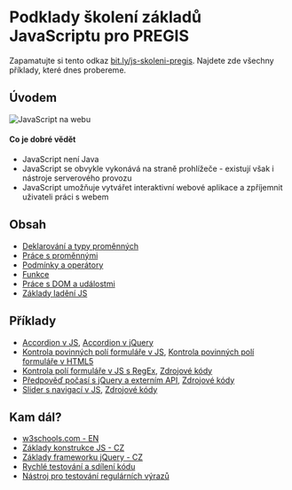 # Podklady školení základů JavaScriptu pro PREGIS
Zapamatujte si tento odkaz [bit.ly/js-skoleni-pregis](http://bit.ly/js-skoleni-pregis). Najdete zde všechny příklady, které dnes probereme.

## Úvodem
![JavaScript na webu](https://d2v4zi8pl64nxt.cloudfront.net/javascript-seo/5948abfc0e2df5.02876591.gif)

#### Co je dobré vědět
* JavaScript není Java
* JavaScript se obvykle vykonává na straně prohlížeče - existují však i nástroje serverového provozu
* JavaScript umožňuje vytvářet interaktivní webové aplikace a zpříjemnit uživateli práci s webem

## Obsah
* [Deklarování a typy proměnných](https://github.com/kaspim/pgs-training-js-basics-srcs/tree/master/training/01)
* [Práce s proměnnými](https://github.com/kaspim/pgs-training-js-basics-srcs/tree/master/training/02)
* [Podmínky a operátory](https://github.com/kaspim/pgs-training-js-basics-srcs/tree/master/training/03)
* [Funkce](https://github.com/kaspim/pgs-training-js-basics-srcs/tree/master/training/04)
* [Práce s DOM a událostmi](https://github.com/kaspim/pgs-training-js-basics-srcs/tree/master/training/05)
* [Základy ladění JS](https://github.com/kaspim/pgs-training-js-basics-srcs/tree/master/training/06)

## Příklady
* [Accordion v JS](https://jsfiddle.net/kaspim/qfb1e324/17/), [Accordion v jQuery](https://jsfiddle.net/kaspim/qfb1e324/16/)
* [Kontrola povinných polí formuláře v JS](https://jsfiddle.net/kaspim/wxc2nhd5/3/), [Kontrola povinných polí formuláře v HTML5](https://jsfiddle.net/kaspim/wxc2nhd5/4/)
* [Kontrola polí formuláře v JS s RegEx](https://jsfiddle.net/kaspim/wxc2nhd5/5/), [Zdrojové kódy](https://github.com/kaspim/pgs-training-js-basics-srcs/tree/master/examples/jquery-form-validator)
* [Předpověď počasí s jQuery a externím API](https://jsfiddle.net/kaspim/9wdh65nm/), [Zdrojové kódy](https://github.com/kaspim/pgs-training-js-basics-srcs/tree/master/examples/jquery-weather-api)
* [Slider s navigací v JS](https://jsfiddle.net/kaspim/37o0msxr/), [Zdrojové kódy](https://github.com/kaspim/pgs-training-js-basics-srcs/tree/master/examples/js-slider)

## Kam dál?
* [w3schools.com - EN](https://www.w3schools.com/js/default.asp)
* [Základy konstrukce JS - CZ](https://www.itnetwork.cz/javascript/zaklady)
* [Základy frameworku jQuery - CZ](https://www.itnetwork.cz/javascript/jquery-zaklady)
* [Rychlé testování a sdílení kódu](https://jsfiddle.net/)
* [Nástroj pro testování regulárních výrazů](https://regex101.com/)
